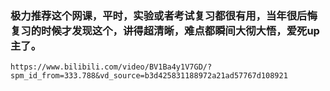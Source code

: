 ### 极力推荐这个网课，平时，实验或者考试复习都很有用，当年很后悔复习的时候才发现这个，讲得超清晰，难点都瞬间大彻大悟，爱死up主了。
    https://www.bilibili.com/video/BV1Ba4y1V7GD/?spm_id_from=333.788&vd_source=b3d425831188972a21ad57767d108921